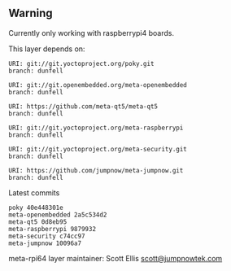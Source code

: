 ## Warning
Currently only working with raspberrypi4 boards.

This layer depends on:

    URI: git://git.yoctoproject.org/poky.git
    branch: dunfell

    URI: git://git.openembedded.org/meta-openembedded
    branch: dunfell

    URI: https://github.com/meta-qt5/meta-qt5
    branch: dunfell

    URI: git://git.yoctoproject.org/meta-raspberrypi
    branch: dunfell

    URI: git://git.yoctoproject.org/meta-security.git
    branch: dunfell

    URI: https://github.com/jumpnow/meta-jumpnow.git
    branch: dunfell

Latest commits

    poky 40e448301e
    meta-openembedded 2a5c534d2
    meta-qt5 0d8eb95
    meta-raspberrypi 9879932
    meta-security c74cc97
    meta-jumpnow 10096a7

meta-rpi64 layer maintainer: Scott Ellis <scott@jumpnowtek.com>
